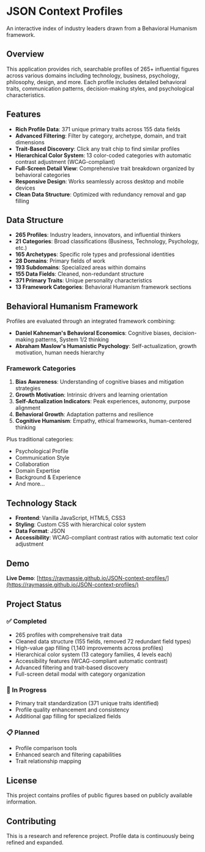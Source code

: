 # JSON Context Profiles

An interactive index of industry leaders drawn from a Behavioral Humanism framework.

## Overview

This application provides rich, searchable profiles of 265+ influential figures across various domains including technology, business, psychology, philosophy, design, and more. Each profile includes detailed behavioral traits, communication patterns, decision-making styles, and psychological characteristics.

## Features

- **Rich Profile Data**: 371 unique primary traits across 155 data fields
- **Advanced Filtering**: Filter by category, archetype, domain, and trait dimensions
- **Trait-Based Discovery**: Click any trait chip to find similar profiles
- **Hierarchical Color System**: 13 color-coded categories with automatic contrast adjustment (WCAG-compliant)
- **Full-Screen Detail View**: Comprehensive trait breakdown organized by behavioral categories
- **Responsive Design**: Works seamlessly across desktop and mobile devices
- **Clean Data Structure**: Optimized with redundancy removal and gap filling

## Data Structure

- **265 Profiles**: Industry leaders, innovators, and influential thinkers
- **21 Categories**: Broad classifications (Business, Technology, Psychology, etc.)
- **165 Archetypes**: Specific role types and professional identities
- **28 Domains**: Primary fields of work
- **193 Subdomains**: Specialized areas within domains
- **155 Data Fields**: Cleaned, non-redundant structure
- **371 Primary Traits**: Unique personality characteristics
- **13 Framework Categories**: Behavioral Humanism framework sections

## Behavioral Humanism Framework

Profiles are evaluated through an integrated framework combining:
- **Daniel Kahneman's Behavioral Economics**: Cognitive biases, decision-making patterns, System 1/2 thinking
- **Abraham Maslow's Humanistic Psychology**: Self-actualization, growth motivation, human needs hierarchy

### Framework Categories

1. **Bias Awareness**: Understanding of cognitive biases and mitigation strategies
2. **Growth Motivation**: Intrinsic drivers and learning orientation
3. **Self-Actualization Indicators**: Peak experiences, autonomy, purpose alignment
4. **Behavioral Growth**: Adaptation patterns and resilience
5. **Cognitive Humanism**: Empathy, ethical frameworks, human-centered thinking

Plus traditional categories:
- Psychological Profile
- Communication Style
- Collaboration
- Domain Expertise
- Background & Experience
- And more...

## Technology Stack

- **Frontend**: Vanilla JavaScript, HTML5, CSS3
- **Styling**: Custom CSS with hierarchical color system
- **Data Format**: JSON
- **Accessibility**: WCAG-compliant contrast ratios with automatic text color adjustment

## Demo

**Live Demo**: [https://raymassie.github.io/JSON-context-profiles/](https://raymassie.github.io/JSON-context-profiles/)

## Project Status

### ✅ Completed
- 265 profiles with comprehensive trait data
- Cleaned data structure (155 fields, removed 72 redundant field types)
- High-value gap filling (1,140 improvements across profiles)
- Hierarchical color system (13 category families, 4 levels each)
- Accessibility features (WCAG-compliant automatic contrast)
- Advanced filtering and trait-based discovery
- Full-screen detail modal with category organization

### 🚧 In Progress
- Primary trait standardization (371 unique traits identified)
- Profile quality enhancement and consistency
- Additional gap filling for specialized fields

### 📋 Planned
- Profile comparison tools
- Enhanced search and filtering capabilities
- Trait relationship mapping

## License

This project contains profiles of public figures based on publicly available information.

## Contributing

This is a research and reference project. Profile data is continuously being refined and expanded.

